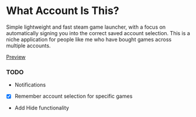 # What Account Is This?
Simple lightweight and fast steam game launcher, with a focus on automatically signing you into the correct saved account selection.
This is a niche application for people like me who have bought games across multiple accounts.

[Preview](https://i.imgur.com/jiEQXw0.png)

### TODO
- Notifications
- [x] Remember account selection for specific games
- Add Hide functionality
